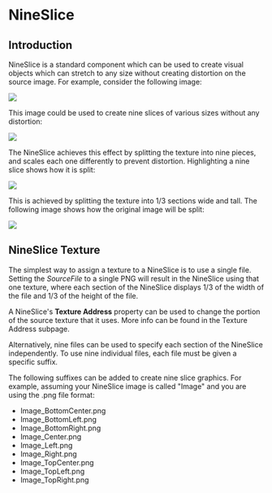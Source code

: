 # NineSlice

## Introduction

NineSlice is a standard component which can be used to create visual objects which can stretch to any size without creating distortion on the source image. For example, consider the following image:

![](<../../../.gitbook/assets/metalPanel_blue (1).png>)

This image could be used to create nine slices of various sizes without any distortion:

![](../../../.gitbook/assets/NineSliceScreenShot.png)

The NineSlice achieves this effect by splitting the texture into nine pieces, and scales each one differently to prevent distortion. Highlighting a nine slice shows how it is split:

![](<../../../.gitbook/assets/NineSliceSplit (1).png>)

This is achieved by splitting the texture into 1/3 sections wide and tall. The following image shows how the original image will be split:

![](<../../../.gitbook/assets/NineSliceImageSplit (1).png>)

## NineSlice Texture

The simplest way to assign a texture to a NineSlice is to use a single file. Setting the _SourceFile_ to a single PNG will result in the NineSlice using that one texture, where each section of the NineSlice displays 1/3 of the width of the file and 1/3 of the height of the file.

A NineSlice's **Texture Address** property can be used to change the portion of the source texture that it uses. More info can be found in the Texture Address subpage.

Alternatively, nine files can be used to specify each section of the NineSlice independently. To use nine individual files, each file must be given a specific suffix.

The following suffixes can be added to create nine slice graphics. For example, assuming your NineSlice image is called "Image" and you are using the .png file format:

* Image\_BottomCenter.png
* Image\_BottomLeft.png
* Image\_BottomRight.png
* Image\_Center.png
* Image\_Left.png
* Image\_Right.png
* Image\_TopCenter.png
* Image\_TopLeft.png
* Image\_TopRight.png

